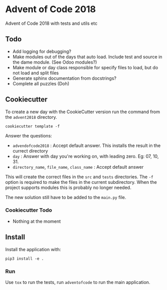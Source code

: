 # Advent of Code 2018

Advent of Code 2018 with tests and utils etc

## Todo

- Add logging for debugging?
- Make modules out of the days that auto load. Include test and source in the dame module. (See Odoo modules?)
- Make module or day class responsible for specify files to load, but do not load and split files
- Generate sphinx documentation from docstrings? 
- Complete all puzzles (Doh)

## Cookiecutter

To create a new day with the CookieCutter version run the command from the
`advent2018` directory.

```shell script
cookiecutter template -f
```

Answer the questions:
* `advendofcode2018` : Accept default answer. This installs the result in the currect directory
* `day` : Answer with day you're working on, with leading zero. Eg: 07, 10, 31.
* `directory_name`, `file_name`, `class_name` : Accept default answer

This will create the correct files in the `src` and `tests` directories.
The `-f` option is required to make the files in the current subdirectory.
When the project supports modules this is probably no longer needed.

The new solution still have to be added to the `main.py` file.

### Cookiecutter Todo

* Nothing at the moment

## Install

Install the application with:

```
pip3 install -e .
```

### Run

Use `tox` to run the tests, run `adventofcode` to run the main application.
